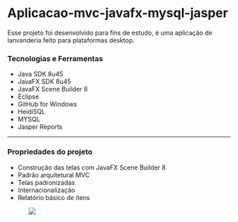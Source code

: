 # Aplicacao-mvc-javafx-mysql-jasper

Esse projeto foi desenvolvido para fins de estudo, é uma aplicação de lanvanderia feito para plataformas desktop.

<h3>Tecnologias e Ferramentas</h3>
<ul>
  <li>Java SDK 8u45</li>
  <li>JavaFX SDK 8u45</li>
  <li>JavaFX Scene Builder 8</li>
  <li>Eclipse</li>
  <li>GitHub for Windows</li>
  <li>HeidiSQL</li>
  <li>MYSQL</li>
  <li>Jasper Reports</li>
</ul>
<hr>
<h3>Propriedades do projeto</h3>
<ul>
  <li>Construção das telas com JavaFX Scene Builder 8</li>
  <li>Padrão arquitetural MVC</li>
  <li>Telas padronizadas</li>
  <li>Internacionalização</li>
  <li>Relatório básico de itens</li>
<ul>
  
 <img src="Aplicacao-mvc-javafx-mysql-jasper/tree/master/IDENTIFICACAO/Menu.png">
 

